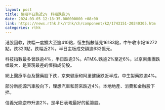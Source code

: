 ```yaml
---
layout: post
title: 恒指半日跌近2%　科指跌逾3%
date: 2024-03-05 12:18:35.000000000 +08:00
link: https://news.rthk.hk/rthk/ch/component/k2/1743151-20240305.htm
categories: rthk
---
```


港股回軟，跌幅一度擴大至逾410點，恒生指數低見16183點，中午收市報16272點，跌323點，跌幅近2%，半日主板成交額逾632億元。

科技指數最多曾跌逾4%，半日跌逾3%。ATMXJ跌逾2%至近6%，以京東集團跌幅最大，是表現最差的恒指成份股。

網上醫療平台及醫藥股下跌，京東健康和阿里健康跌近半成，中生製藥跌逾4%。

部分新能源汽車股向下，理想汽車和蔚來跌近4%。本地地產、消費和金融股下挫。

信義光能逆市升逾2%，是半日表現最好的藍籌股。
